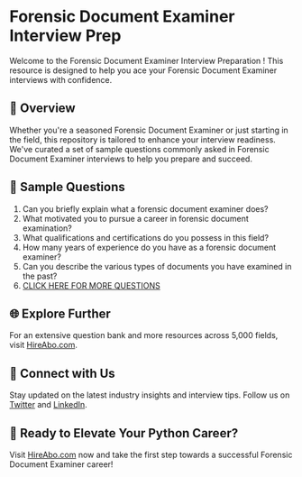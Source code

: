 # Forensic Document Examiner Interview Prep

Welcome to the Forensic Document Examiner Interview Preparation ! This resource is designed to help you ace your Forensic Document Examiner interviews with confidence.

## 🚀 Overview

Whether you're a seasoned Forensic Document Examiner or just starting in the field, this repository is tailored to enhance your interview readiness. We've curated a set of sample questions commonly asked in Forensic Document Examiner interviews to help you prepare and succeed.

## 📝 Sample Questions

1. Can you briefly explain what a forensic document examiner does?
2. What motivated you to pursue a career in forensic document examination?
3. What qualifications and certifications do you possess in this field?
4. How many years of experience do you have as a forensic document examiner?
5. Can you describe the various types of documents you have examined in the past?
6. [CLICK HERE FOR MORE QUESTIONS](https://hireabo.com/job/9_4_12/Forensic%20Document%20Examiner)

## 🌐 Explore Further

For an extensive question bank and more resources across 5,000 fields, visit [HireAbo.com](https://www.hireabo.com).

## 📱 Connect with Us

Stay updated on the latest industry insights and interview tips. Follow us on [Twitter](https://twitter.com/hireabo) and [LinkedIn](https://www.linkedin.com/in/hire-abo-3609972a8/).

## 🚀 Ready to Elevate Your Python Career?

Visit [HireAbo.com](https://www.hireabo.com) now and take the first step towards a successful Forensic Document Examiner career!
